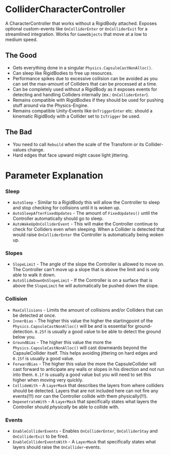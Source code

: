 # ColliderCharacterController
A CharacterController that works without a RigidBody attached. Exposes optional custom-events like `OnColliderEnter` or `OnColliderExit` for a streamlined integration. Works for `GameObjects` that move at a low to medium speed.

## The Good
* Gets everything done in a singular `Physics.CapsuleCastNonAlloc()`.
* Can sleep like RigidBodies to free up resources.
* Performance spikes due to excessive collision can be avoided as you can set the max-amount of Colliders that can be processed at a time.
* Can be completely used without a RigidBody as it exposes events for detecting and handling Colliders internally (ex.: `OnColliderEnter`).
* Remains compatible with RigidBodies if they should be used for pushing stuff around via the Physics-Engine.
* Remains compatible Unity-Events like `OnTriggerEnter` etc. should a kinematic RigidBody with a Collider set to `IsTrigger` be used.

## The Bad
* You need to call `Rebuild` when the scale of the Transform or its Collider-values change.
* Hard edges that face upward might cause light jittering.

# Parameter Explanation
### Sleep
* `AutoSleep` - Similar to a RigidBody this will allow the Controller to sleep and stop checking for collisions until it is woken up.
* `AutoSleepAfterFixedUpdates` - The amount of `FixedUpdates()` until the Controller automatically should go to sleep.
* `AutoWakeUpOnColliderEvent` - This will make the Controller continue to check for Colliders even when sleeping. When a Collider is detected that would raise `OnColliderEnter` the Controller is automatically being woken up.

### Slopes
* `SlopeLimit` - The angle of the slope the Controller is allowed to move on. The Controller can't move up a slope that is above the limit and is only able to walk it down.
* `AutoSlideDownOnSlopeLimit` - If the Controller is on a surface that is above the `SlopeLimit` he will automatically be pushed down the slope.

### Collision
* `MaxCollisions` - Limits the amount of collisions and/or Colliders that can be detected at once.
* `InnerBias` - The higher this value the higher the startingpoint of the `Physics.CapsuleCastNonAlloc()` will be and is essential for ground-detection. `0.25f` is usually a good value to be able to detect the ground below you.
* `GroundBias` - The higher this value the more the `Physics.CapsuleCastNonAlloc()` will cast downwards beyond the CapsuleCollider itself. This helps avoiding jittering on hard edges and `0.15f` is usually a good value.
* `ForwardBias` - The higher this value the more the CapsuleCollider will cast forward to anticipate any walls or slopes in his direction and not run into them. `0.1f` is usually a good value but you will need to set this higher when moving very quickly.
* `CollideWith` - A `LayerMask` that describes the layers from where colliders should be detected. Layers that are not included here can not fire any events(!!!) nor can the Controller collide with them physically(!!!).
* `DepenetrateWith` -  A `LayerMask` that specifically states what layers the Controller should _physically_ be able to collide with.

### Events
* `EnableColliderEvents` - Enables `OnColliderEnter`, `OnColliderStay` and `OnColliderExit` to be fired.
* `EnableColliderEventsWith` -  A `LayerMask` that specifically states what layers should raise the `OnCollider`-events.
